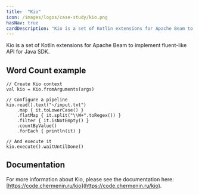 ```yaml
---
title:  "Kio"
icon: /images/logos/case-study/kio.png
hasNav: true
cardDescription: "Kio is a set of Kotlin extensions for Apache Beam to implement fluent-like API for Java SDK."
---
```

<!--
Licensed under the Apache License, Version 2.0 (the "License");
you may not use this file except in compliance with the License.
You may obtain a copy of the License at

http://www.apache.org/licenses/LICENSE-2.0

Unless required by applicable law or agreed to in writing, software
distributed under the License is distributed on an "AS IS" BASIS,
WITHOUT WARRANTIES OR CONDITIONS OF ANY KIND, either express or implied.
See the License for the specific language governing permissions and
limitations under the License.
-->

Kio is a set of Kotlin extensions for Apache Beam to implement fluent-like API for Java SDK.<!--more-->

## Word Count example

```
// Create Kio context
val kio = Kio.fromArguments(args)

// Configure a pipeline
kio.read().text("~/input.txt")
    .map { it.toLowerCase() }
    .flatMap { it.split("\\W+".toRegex()) }
    .filter { it.isNotEmpty() }
    .countByValue()
    .forEach { println(it) }

// And execute it
kio.execute().waitUntilDone()
```

## Documentation

For more information about Kio, please see the documentation here: [https://code.chermenin.ru/kio](https://code.chermenin.ru/kio).
